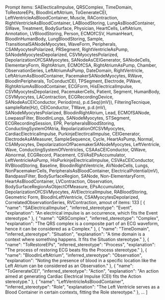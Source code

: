 Prompt items: 
SAElecticalImpulse, QRSComplex, TimeDomain, ToRestoreEPs, BloodInLeftAtrium, ToGenerateCEI, LeftVentricleAsBloodContainer, Muscle, RAContraction, RightVentricleAsBloodContainer, LABloodStoring, LungAsBloodContainer, SWave, Treatment, BodySurface, Physician, HeartCells, LeftAtrium, Annotation, LVBloodStoring, Person, ECMOfCSV, HumanHeart, BloodInHumanBody, LungBloodStoring, Sample, TransitionalSANodeMyocytes, WaveForm, Peripherals, CSAMyocytesPolarized, PRSegment, RightVentricleAsPump, SANodeMyocytesDepolarized, CSVMyocytesPolarized, DepolarizationOfCSAMyocytes, SANodeAsCEIGenerator, SANodeCells, ElementaryForm, RightAtrium, ECMOfCSA, RightAtriumAsPump, Chamber, ObservationSeries, LeftAtriumAsPump, DateDomain, RightVentricle, LeftAtriumAsBloodContainer, PacemakerSANodeMyocytes, RWave, BloodInPeripherals, ToConductCEI, TPSegment, Electrode, PWave, RightAtriumAsBloodContainer, ECGForm, HisElectricalImpulse, CSVMyocytesDepolarized, PacemakerCells, Patient, Segment, HumanBody, CSVMyocytes, LAContraction, ECGRecordingDevice, SANodeAsCEIConductor, Period(ms), p.d.Seq({mV}), FilteringTecnique, sampleRate(Hz), CEIConductor, TWave, p.d.(mV), SANodeMyocytesPolarized, BloodinRightAtrium, Lead, ECMOfSANode, LowpassFilter, BloodInLungs, SANodeMyocytes, STSegment, ECGRecordingSession, EPR, PeripheralsBloodStoring, ConductingSystemOfAtria, RepolarizationOfCSVMyocytes, CardiacElectricalImpulse, PurkinjeElectircalImpulse, CEIGenerator, ElectrodeAsAMeasurer, SampleSequence, Cycle, HeartAsPump, Normal, CSAMyocytes, DepolarizationOfPacemakerSANodeMyocytes, LeftVentricle, Wave, ConductingSystemOfVentricles, CSAAsCEIConductor, QWave, Abnormal, ECGRecord, Placement, CSVAsEPsAccumulator, LeftVentricleAsPump, HisPurkinjeElectricalImpulse, CSVAsCEIConductor, RVBloodStoring, Baseline, BloodinRightVentricle, AVNodeCells, Lungs, NonPacemakerCells, PeripheralsAsBloodContainer, ElectricalPotential(mV), BandpassFilter, BodySurfaceRegion, SANode, Non-ElementaryForm, HeartAsBloodContainer, LVContraction, Observation, BodySurfaceRegionAsObjectOfMeasure, EPsAccumulator, DepolarizationOfCSVMyocytes, AVElectricalImpulse, RABloodStoring, Geometric Form, BloodInLeftVentricle, CSAMyocytesDepolarized, CorrelatedObservationSeries, RVContraction, 
amout of items: 133
 [
{
    "name": "SAElectricalImpulse",
    "inferred_stereotype": "Event",
    "explanation": "An electrical impulse is an occurrence, which fits the Event stereotype."
},
{
    "name": "QRSComplex",
    "inferred_stereotype": "Complex",
    "explanation": "The QRS complex is a composite part of an ECG waveform, hence it can be considered as a Complex."
},
{
    "name": "TimeDomain",
    "inferred_stereotype": "Situation",
    "explanation": "A time domain is a context where something happens. It fits the Situation stereotype."
},
{
    "name": "ToRestoreEPs",
    "inferred_stereotype": "Process",
    "explanation": "The process of restoring ECG beats fits the Process stereotype."
},
{
    "name": "BloodInLeftAtrium",
    "inferred_stereotype": "Observation",
    "explanation": "Noting the presence of blood in a specific location like the Left Atrium can be considered as an Observation."
},
{
    "name": "ToGenerateCEI",
    "inferred_stereotype": "Action",
    "explanation": "An action aimed at generating Cardiac Electrical Impulse (CEI) fits the Action stereotype."
},
{
    "name": "LeftVentricleAsBloodContainer",
    "inferred_stereotype": "Role",
    "explanation": "The Left Ventricle serves as a Blood Container in certain contexts, fitting the Role stereotype."
},
...
]

